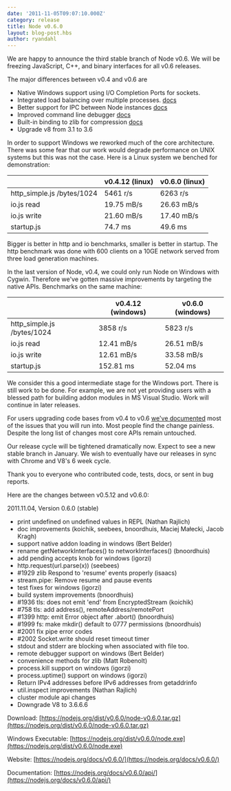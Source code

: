 ```yaml
---
date: '2011-11-05T09:07:10.000Z'
category: release
title: Node v0.6.0
layout: blog-post.hbs
author: ryandahl
---
```


We are happy to announce the third stable branch of Node v0.6. We will be freezing JavaScript, C++, and binary interfaces for all v0.6 releases.

The major differences between v0.4 and v0.6 are

- Native Windows support using I/O Completion Ports for sockets.
- Integrated load balancing over multiple processes. [docs](https://nodejs.org/docs/v0.6.0/api/cluster.html)
- Better support for IPC between Node instances [docs](https://nodejs.org/docs/v0.6.0/api/child_processes.html#child_process.fork)
- Improved command line debugger [docs](https://nodejs.org/docs/v0.6.0/api/debugger.html)
- Built-in binding to zlib for compression [docs](https://nodejs.org/docs/v0.6.0/api/zlib.html)
- Upgrade v8 from 3.1 to 3.6

In order to support Windows we reworked much of the core architecture. There was some fear that our work would degrade performance on UNIX systems but this was not the case. Here is a Linux system we benched for demonstration:

|                            | v0.4.12 (linux) | v0.6.0 (linux) |
| -------------------------- | --------------- | -------------- |
| http_simple.js /bytes/1024 | 5461 r/s        | 6263 r/s       |
| io.js read                 | 19.75 mB/s      | 26.63 mB/s     |
| io.js write                | 21.60 mB/s      | 17.40 mB/s     |
| startup.js                 | 74.7 ms         | 49.6 ms        |

Bigger is better in http and io benchmarks, smaller is better in startup. The http benchmark was done with 600 clients on a 10GE network served from three load generation machines.

In the last version of Node, v0.4, we could only run Node on Windows with Cygwin. Therefore we've gotten massive improvements by targeting the native APIs. Benchmarks on the same machine:

|                            | v0.4.12 (windows) | v0.6.0 (windows) |
| -------------------------- | ----------------- | ---------------- |
| http_simple.js /bytes/1024 | 3858 r/s          | 5823 r/s         |
| io.js read                 | 12.41 mB/s        | 26.51 mB/s       |
| io.js write                | 12.61 mB/s        | 33.58 mB/s       |
| startup.js                 | 152.81 ms         | 52.04 ms         |

We consider this a good intermediate stage for the Windows port. There is still work to be done. For example, we are not yet providing users with a blessed path for building addon modules in MS Visual Studio. Work will continue in later releases.

For users upgrading code bases from v0.4 to v0.6 [we've documented](https://github.com/joyent/node/wiki/API-changes-between-v0.4-and-v0.6) most of the issues that you will run into. Most people find the change painless. Despite the long list of changes most core APIs remain untouched.

Our release cycle will be tightened dramatically now. Expect to see a new stable branch in January. We wish to eventually have our releases in sync with Chrome and V8's 6 week cycle.

Thank you to everyone who contributed code, tests, docs, or sent in bug reports.

Here are the changes between v0.5.12 and v0.6.0:

2011.11.04, Version 0.6.0 (stable)

- print undefined on undefined values in REPL (Nathan Rajlich)
- doc improvements (koichik, seebees, bnoordhuis, Maciej Małecki, Jacob Kragh)
- support native addon loading in windows (Bert Belder)
- rename getNetworkInterfaces() to networkInterfaces() (bnoordhuis)
- add pending accepts knob for windows (igorzi)
- http.request(url.parse(x)) (seebees)
- #1929 zlib Respond to 'resume' events properly (isaacs)
- stream.pipe: Remove resume and pause events
- test fixes for windows (igorzi)
- build system improvements (bnoordhuis)
- #1936 tls: does not emit 'end' from EncryptedStream (koichik)
- #758 tls: add address(), remoteAddress/remotePort
- #1399 http: emit Error object after .abort() (bnoordhuis)
- #1999 fs: make mkdir() default to 0777 permissions (bnoordhuis)
- #2001 fix pipe error codes
- #2002 Socket.write should reset timeout timer
- stdout and stderr are blocking when associated with file too.
- remote debugger support on windows (Bert Belder)
- convenience methods for zlib (Matt Robenolt)
- process.kill support on windows (igorzi)
- process.uptime() support on windows (igorzi)
- Return IPv4 addresses before IPv6 addresses from getaddrinfo
- util.inspect improvements (Nathan Rajlich)
- cluster module api changes
- Downgrade V8 to 3.6.6.6

Download: [https://nodejs.org/dist/v0.6.0/node-v0.6.0.tar.gz](https://nodejs.org/dist/v0.6.0/node-v0.6.0.tar.gz)

Windows Executable: [https://nodejs.org/dist/v0.6.0/node.exe](https://nodejs.org/dist/v0.6.0/node.exe)

Website: [https://nodejs.org/docs/v0.6.0/](https://nodejs.org/docs/v0.6.0/)

Documentation: [https://nodejs.org/docs/v0.6.0/api/](https://nodejs.org/docs/v0.6.0/api/)
